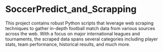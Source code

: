 # SoccerPredict_and_Scrapping
This project contains robust Python scripts that leverage web scraping techniques to gather in-depth football match data from various sources across the web. With a focus on major international leagues and tournaments, the scraped data spans several categories including player stats, team performance, historical results, and much more.
